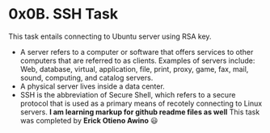 # 0x0B. SSH Task
This task entails connecting to Ubuntu server using RSA key.
* A server refers to a computer or software that offers services to other computers that are referred to as clients. Examples of servers include: Web, database, virtual, application, file, print, proxy, game, fax, mail, sound, computing, and catalog servers.
* A physical server lives inside a data center.
* SSH is the abbreviation of Secure Shell, which refers to a secure protocol that is used as a primary means of recotely connecting to Linux servers.
**I am learning markup for github readme files as well** 
This task was completed by **Erick Otieno Awino** :smiley:
